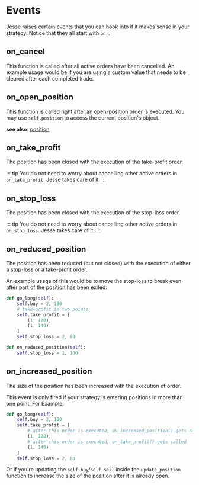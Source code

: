 # Events

Jesse raises certain events that you can hook into if it makes sense in your strategy. Notice that they all start with `on_`.

## on_cancel
This function is called after all active orders have been cancelled. An example usage would be if you are using a custom value that needs to be cleared after each completed trade. 

## on\_open\_position
This function is called right after an open-position order is executed. You may use `self.position` to access the current position's object. 

**see also**: [position](strategies/api.html#position)

## on\_take\_profit
The position has been closed with the execution of the take-profit order. 

::: tip 
You do not need to worry about cancelling other active orders in `on_take_profit`. Jesse takes care of it. 
:::

## on\_stop\_loss
The position has been closed with the execution of the stop-loss order. 

::: tip 
You do not need to worry about cancelling other active orders in `on_stop_loss`. Jesse takes care of it. 
:::

## on\_reduced\_position
The position has been reduced (but not closed) with the execution of either a stop-loss or a take-profit order. 

An example usage of this would be to move the stop-loss to break even after part of the position has been exited: 

```py 
def go_long(self):
    self.buy = 2, 100
    # take-profit in two points
    self.take_profit = [
        (1, 120), 
        (1, 140)
    ]
    self.stop_loss = 2, 80

def on_reduced_position(self):
    self.stop_loss = 1, 100
```

## on\_increased\_position
The size of the position has been increased with the execution of order. 

This event is only fired if your strategy is entering positions in more than one point. For Example: 
```py
def go_long(self):
    self.buy = 2, 100
    self.take_profit = [
        # after this order is executed, on_increased_position() gets called
        (1, 120), 
        # after this order is executed, on_take_profit() gets called
        (1, 140)
    ]
    self.stop_loss = 2, 80
```

Or if you're updating the `self.buy`/`self.sell` inside the `update_position` function to increase the size of the position after it is already open.

